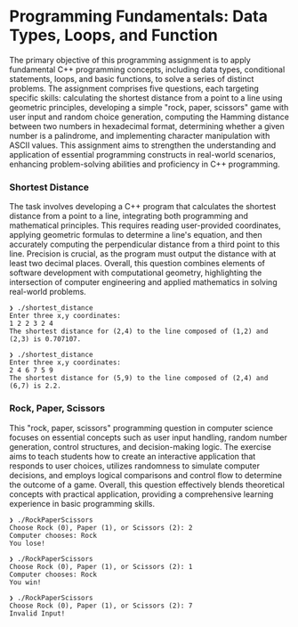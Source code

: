# Programming Fundamentals: Data Types, Loops, and Function
The primary objective of this programming assignment is to apply fundamental C++ programming concepts, including data types, conditional statements, loops, and basic functions, to solve a series of distinct problems. The assignment comprises five questions, each targeting specific skills: calculating the shortest distance from a point to a line using geometric principles, developing a simple "rock, paper, scissors" game with user input and random choice generation, computing the Hamming distance between two numbers in hexadecimal format, determining whether a given number is a palindrome, and implementing character manipulation with ASCII values. This assignment aims to strengthen the understanding and application of essential programming constructs in real-world scenarios, enhancing problem-solving abilities and proficiency in C++ programming.
### Shortest Distance
The task involves developing a C++ program that calculates the shortest distance from a point to a line, integrating both programming and mathematical principles. This requires reading user-provided coordinates, applying geometric formulas to determine a line's equation, and then accurately computing the perpendicular distance from a third point to this line. Precision is crucial, as the program must output the distance with at least two decimal places. Overall, this question combines elements of software development with computational geometry, highlighting the intersection of computer engineering and applied mathematics in solving real-world problems.
```
❯ ./shortest_distance                           
Enter three x,y coordinates:
1 2 2 3 2 4
The shortest distance for (2,4) to the line composed of (1,2) and (2,3) is 0.707107.

❯ ./shortest_distance
Enter three x,y coordinates:
2 4 6 7 5 9 
The shortest distance for (5,9) to the line composed of (2,4) and (6,7) is 2.2.
```
### Rock, Paper, Scissors
This "rock, paper, scissors" programming question in computer science focuses on essential concepts such as user input handling, random number generation, control structures, and decision-making logic. The exercise aims to teach students how to create an interactive application that responds to user choices, utilizes randomness to simulate computer decisions, and employs logical comparisons and control flow to determine the outcome of a game. Overall, this question effectively blends theoretical concepts with practical application, providing a comprehensive learning experience in basic programming skills.
```
❯ ./RockPaperScissors
Choose Rock (0), Paper (1), or Scissors (2): 2
Computer chooses: Rock
You lose!

❯ ./RockPaperScissors
Choose Rock (0), Paper (1), or Scissors (2): 1
Computer chooses: Rock
You win!

❯ ./RockPaperScissors
Choose Rock (0), Paper (1), or Scissors (2): 7
Invalid Input!
```
